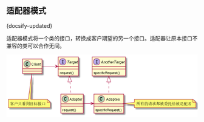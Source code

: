 ## 适配器模式
{docsify-updated}

适配器模式将一个类的接口，转换成客户期望的另一个接口。适配器让原本接口不兼容的类可以合作无间。

<center><img src="pics/plantuml/adapter-pattern.png" alt=""></center>


